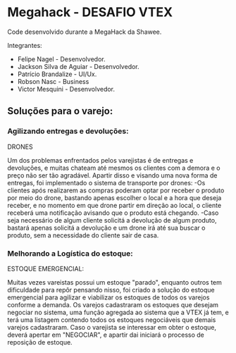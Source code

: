# Megahack - DESAFIO VTEX

<p>Code desenvolvido durante a MegaHack da Shawee.</p>
<p>Integrantes: </p>

- Felipe Nagel - Desenvolvedor.
- Jackson Silva de Aguiar - Desenvolvedor.
- Patrício Brandalize - UI/Ux.
- Robson Nasc - Business
- Victor Mesquini - Desenvolvedor.

## Soluções para o varejo:

### Agilizando entregas e devoluções:
<p>DRONES</p>
<p> Um dos problemas enfrentados pelos varejistas é de entregas e devoluções, e muitas chateam até mesmos os clientes com a demora e o preço não ser tão agradável. Apartir disso e visando uma nova forma de entregas, foi implementado o sistema de transporte por drones:
  -Os clientes após realizarem as compras poderam optar por receber o produto por meio do drone, bastando apenas escolher o local e a hora que deseja receber, e no momento em que drone partir em direção ao local, o cliente receberá uma notificação avisando que o produto está chegando.
  -Caso seja necessário de algum cliente solicitá a devolução de algum produto, bastará apenas solicitá a devolução e um drone irá até sua buscar o produto, sem a necessidade do cliente sair de casa.
</p>


### Melhorando a Logística do estoque:
<p>ESTOQUE EMERGENCIAL:</p>
<p> Muitas vezes vareistas possui um estoque "parado", enquanto outros tem dificuldade para repôr pensando nisso, foi criado a solução do estoque emergencial para agilizar e viabilizar os estoques de todos os varejos conforme a demanda. Os varejos cadastraram os estoques que desejam negociar no sistema, uma função agregada ao sistema que a VTEX já tem, e terá uma listagem contendo todos os estoques negociáveis que demais varejos cadastraram. Caso o varejista se interessar em obter o estoque, deverá apertar em "NEGOCIAR", e apartir dai iniciará o processo de reposição de estoque.
</p>




